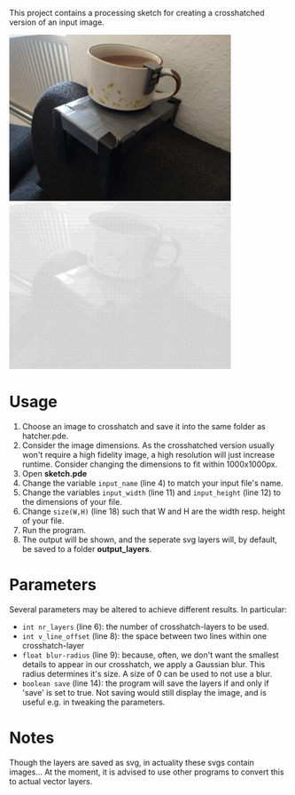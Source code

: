 This project contains a processing sketch for creating a crosshatched version of an input image.

<img src="input.jpg" alt="photo" width="400"/> <img src="example_output.png" alt="drawing" width="400"/>

# Usage
1. Choose an image to crosshatch and save it into the same folder as hatcher.pde.
2. Consider the image dimensions. As the crosshatched version usually won't require a high fidelity image, a high resolution will just increase runtime. Consider changing the dimensions to fit within 1000x1000px.
3. Open **sketch.pde**
4. Change the variable `input_name` (line 4) to match your input file's name.
5. Change the variables `input_width` (line 11) and `input_height` (line 12) to the dimensions of your file.
6. Change `size(W,H)` (line 18) such that W and H are the width resp. height of your file. 
8. Run the program.
9. The output will be shown, and the seperate svg layers will, by default, be saved to a folder **output_layers**.

# Parameters
Several parameters may be altered to achieve different results. In particular:
* `int nr_layers` (line 6): the number of crosshatch-layers to be used.
* `int v_line_offset` (line 8): the space between two lines within one crosshatch-layer
* `float blur-radius` (line 9): because, often, we don't want the smallest details to appear in our crosshatch, we apply a Gaussian blur. This radius determines it's size. A size of 0 can be used to not use a blur.
* `boolean save` (line 14): the program will save the layers if and only if 'save' is set to true. Not saving would still display the image, and is useful e.g. in tweaking the parameters.

# Notes
Though the layers are saved as svg, in actuality these svgs contain images... At the moment, it is advised to use other programs to convert this to actual vector layers.